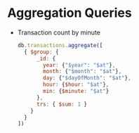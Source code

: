 
Aggregation Queries
====

* Transaction count by minute

    ```javascript
    db.transactions.aggregate([
      { $group: {
          _id: {
            year: {"$year": "$at"},
            month: {"$month": "$at"},
            day: {"$dayOfMonth": "$at"},
            hour: {$hour: "$at"},
            min: {$minute: "$at"}
          },
          trs: { $sum: 1 }
        }
      }
    ])
    ```